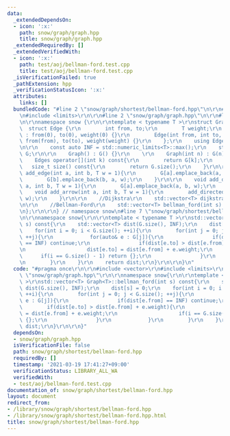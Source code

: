 ```yaml
---
data:
  _extendedDependsOn:
  - icon: ':x:'
    path: snow/graph/graph.hpp
    title: snow/graph/graph.hpp
  _extendedRequiredBy: []
  _extendedVerifiedWith:
  - icon: ':x:'
    path: test/aoj/bellman-ford.test.cpp
    title: test/aoj/bellman-ford.test.cpp
  _isVerificationFailed: true
  _pathExtension: hpp
  _verificationStatusIcon: ':x:'
  attributes:
    links: []
  bundledCode: "#line 2 \"snow/graph/shortest/bellman-ford.hpp\"\n\r\n#include <vector>\r\
    \n#include <limits>\r\n\r\n#line 2 \"snow/graph/graph.hpp\"\n\r\n#line 4 \"snow/graph/graph.hpp\"\
    \n\r\nnamespace snow {\r\n\r\ntemplate < typename T >\r\nstruct Graph {\r\n  \
    \  struct Edge {\r\n        int from, to;\r\n        T weight;\r\n        Edge()\
    \ : from(0), to(0), weight(0) {}\r\n        Edge(int from, int to, T weight) :\
    \ from(from), to(to), weight(weight) {}\r\n    };\r\n    using Edges = std::vector<Edge>;\r\
    \n\r\n    const auto INF = std::numeric_limits<T>::max();\r\n    std::vector<Edges>\
    \ G;\r\n\r\n    Graph() : G() {}\r\n    \r\n    Graph(int n) : G(n) {}\r\n\r\n\
    \    Edges operator[](int k) const{\r\n        return G[k];\r\n    }\r\n\r\n \
    \   size_t size() const{\r\n        return G.size();\r\n    }\r\n\r\n    void\
    \ add_edge(int a, int b, T w = 1){\r\n        G[a].emplace_back(a, b, w);\r\n\
    \        G[b].emplace_back(b, a, w);\r\n    }\r\n\r\n    void add_directed_edge(int\
    \ a, int b, T w = 1){\r\n        G[a].emplace_back(a, b, w);\r\n    }\r\n\r\n\
    \    void add_arrow(int a, int b, T w = 1){\r\n        add_directed_edge(a, b,\
    \ w);\r\n    }\r\n\r\n    //Dijkstra\r\n    std::vector<T> dijkstra(int s) const;\r\
    \n\r\n    //Bellman-Ford\r\n    std::vector<T> bellman_ford(int s) const;\r\n\r\
    \n};\r\n\r\n} // namespace snow\n#line 7 \"snow/graph/shortest/bellman-ford.hpp\"\
    \n\r\nnamespace snow{\r\n\r\ntemplate < typename T >\r\nstd::vector<T> Graph<T>::bellman_ford(int\
    \ s) const{\r\n    std::vector<T> dist(G.size(), INF);\r\n    dist[s] = 0;\r\n\
    \    for(int i = 0; i < G.size(); ++i){\r\n        for(int j = 0; j < G.size();\
    \ ++j){\r\n            for(auto& e : G[j]){\r\n                if(dist[e.from]\
    \ == INF) continue;\r\n                if(dist[e.to] > dist[e.from] + e.weight){\r\
    \n                    dist[e.to] = dist[e.from] + e.weight;\r\n              \
    \      if(i == G.size() - 1) return {};\r\n                }\r\n            }\r\
    \n        }\r\n    }\r\n    return dist;\r\n}\r\n\r\n}\n"
  code: "#pragma once\r\n\r\n#include <vector>\r\n#include <limits>\r\n\r\n#include\
    \ \"snow/graph/graph.hpp\"\r\n\r\nnamespace snow{\r\n\r\ntemplate < typename T\
    \ >\r\nstd::vector<T> Graph<T>::bellman_ford(int s) const{\r\n    std::vector<T>\
    \ dist(G.size(), INF);\r\n    dist[s] = 0;\r\n    for(int i = 0; i < G.size();\
    \ ++i){\r\n        for(int j = 0; j < G.size(); ++j){\r\n            for(auto&\
    \ e : G[j]){\r\n                if(dist[e.from] == INF) continue;\r\n        \
    \        if(dist[e.to] > dist[e.from] + e.weight){\r\n                    dist[e.to]\
    \ = dist[e.from] + e.weight;\r\n                    if(i == G.size() - 1) return\
    \ {};\r\n                }\r\n            }\r\n        }\r\n    }\r\n    return\
    \ dist;\r\n}\r\n\r\n}"
  dependsOn:
  - snow/graph/graph.hpp
  isVerificationFile: false
  path: snow/graph/shortest/bellman-ford.hpp
  requiredBy: []
  timestamp: '2021-03-19 17:41:27+09:00'
  verificationStatus: LIBRARY_ALL_WA
  verifiedWith:
  - test/aoj/bellman-ford.test.cpp
documentation_of: snow/graph/shortest/bellman-ford.hpp
layout: document
redirect_from:
- /library/snow/graph/shortest/bellman-ford.hpp
- /library/snow/graph/shortest/bellman-ford.hpp.html
title: snow/graph/shortest/bellman-ford.hpp
---
```


